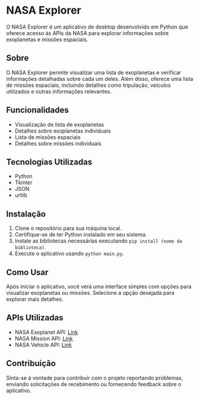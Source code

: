 # NASA Explorer

O NASA Explorer é um aplicativo de desktop desenvolvido em Python que oferece acesso às APIs da NASA para explorar informações sobre exoplanetas e missões espaciais.

## Sobre

O NASA Explorer permite visualizar uma lista de exoplanetas e verificar informações detalhadas sobre cada um deles. Além disso, oferece uma lista de missões espaciais, incluindo detalhes como tripulação, veículos utilizados e outras informações relevantes.

## Funcionalidades

- Visualização de lista de exoplanetas
- Detalhes sobre exoplanetas individuais
- Lista de missões espaciais
- Detalhes sobre missões individuais

## Tecnologias Utilizadas

- Python
- Tkinter
- JSON
- urllib

## Instalação

1. Clone o repositório para sua máquina local.
2. Certifique-se de ter Python instalado em seu sistema.
3. Instale as bibliotecas necessárias executando `pip install (nome da biblioteca)`.
4. Execute o aplicativo usando `python main.py`.

## Como Usar

Após iniciar o aplicativo, você verá uma interface simples com opções para visualizar exoplanetas ou missões. Selecione a opção desejada para explorar mais detalhes.

## APIs Utilizadas

- NASA Exoplanet API: [Link](https://exoplanetarchive.ipac.caltech.edu/TAP/sync?query=select+*+from+pscomppars&format=json)
- NASA Mission API: [Link](https://osdr.nasa.gov/geode-py/ws/api/missions)
- NASA Vehicle API: [Link](https://osdr.nasa.gov/geode-py/ws/api/vehicle/)

## Contribuição

Sinta-se à vontade para contribuir com o projeto reportando problemas, enviando solicitações de recebimento ou fornecendo feedback sobre o aplicativo.
